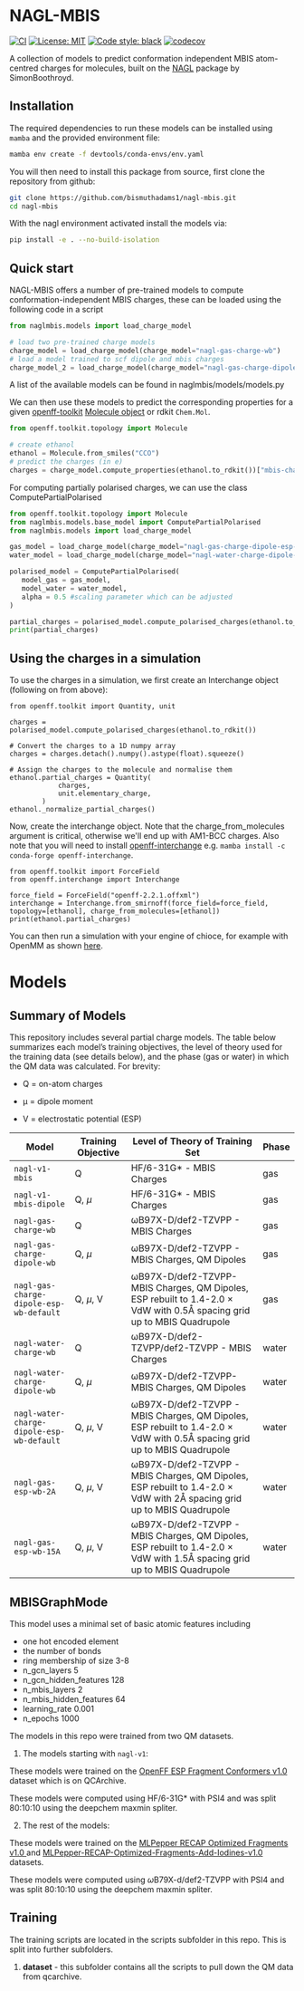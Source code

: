 # NAGL-MBIS
[![CI](https://github.com/jthorton/nagl-mbis/actions/workflows/CI.yaml/badge.svg)](https://github.com/jthorton/nagl-mbis/actions/workflows/CI.yaml)
[![License: MIT](https://img.shields.io/badge/License-MIT-yellow.svg)](https://opensource.org/licenses/MIT)
[![Code style: black](https://img.shields.io/badge/code%20style-black-000000.svg)](https://github.com/psf/black)
[![codecov](https://codecov.io/gh/jthorton/nagl-mbis/branch/main/graph/badge.svg?token=LI1hLoCxZK)](https://codecov.io/gh/jthorton/nagl-mbis)

A collection of models to predict conformation independent MBIS atom-centred charges for molecules, built on the [NAGL](https://github.com/SimonBoothroyd/nagl)
package by SimonBoothroyd.

## Installation

The required dependencies to run these models can be installed using ``mamba`` and the provided environment file:

```bash
mamba env create -f devtools/conda-envs/env.yaml
```

You will then need to install this package from source, first clone the repository from github:

```bash
git clone https://github.com/bismuthadams1/nagl-mbis.git
cd nagl-mbis
```

With the nagl environment activated install the models via:

```bash
pip install -e . --no-build-isolation 
```

## Quick start
NAGL-MBIS offers a number of pre-trained models to compute conformation-independent MBIS charges, these can be loaded
using the following code in a script

```python
from naglmbis.models import load_charge_model

# load two pre-trained charge models
charge_model = load_charge_model(charge_model="nagl-gas-charge-wb")
# load a model trained to scf dipole and mbis charges
charge_model_2 = load_charge_model(charge_model="nagl-gas-charge-dipole-wb")
```

A list of the available models can be found in naglmbis/models/models.py

We can then use these models to predict the corresponding properties for a given [openff-toolkit](https://github.com/openforcefield/openff-toolkit) [Molecule object](https://docs.openforcefield.org/projects/toolkit/en/stable/users/molecule_cookbook.html#cookbook-every-way-to-make-a-molecule) or rdkit `Chem.Mol`.

```python
from openff.toolkit.topology import Molecule

# create ethanol
ethanol = Molecule.from_smiles("CCO")
# predict the charges (in e)
charges = charge_model.compute_properties(ethanol.to_rdkit())["mbis-charges"]
```

For computing partially polarised charges, we can use the class ComputePartialPolarised

```python
from openff.toolkit.topology import Molecule
from naglmbis.models.base_model import ComputePartialPolarised
from naglmbis.models import load_charge_model

gas_model = load_charge_model(charge_model="nagl-gas-charge-dipole-esp-wb-default")
water_model = load_charge_model(charge_model="nagl-water-charge-dipole-esp-wb-default")

polarised_model = ComputePartialPolarised(
   model_gas = gas_model,
   model_water = water_model,
   alpha = 0.5 #scaling parameter which can be adjusted
)

partial_charges = polarised_model.compute_polarised_charges(ethanol.to_rdkit())
print(partial_charges)
```

## Using the charges in a simulation

To use the charges in a simulation, we first create an Interchange object (following on from above):
```
from openff.toolkit import Quantity, unit

charges = polarised_model.compute_polarised_charges(ethanol.to_rdkit())

# Convert the charges to a 1D numpy array
charges = charges.detach().numpy().astype(float).squeeze()

# Assign the charges to the molecule and normalise them
ethanol.partial_charges = Quantity(
            charges,
            unit.elementary_charge,
        )
ethanol._normalize_partial_charges()
```
Now, create the interchange object. Note that the charge_from_molecules argument is critical, otherwise we'll end up with AM1-BCC charges. Also note that you will need to install [openff-interchange](https://github.com/openforcefield/openff-interchange) e.g. `mamba install -c conda-forge openff-interchange`.
```
from openff.toolkit import ForceField
from openff.interchange import Interchange

force_field = ForceField("openff-2.2.1.offxml")
interchange = Interchange.from_smirnoff(force_field=force_field, topology=[ethanol], charge_from_molecules=[ethanol])
print(ethanol.partial_charges)
```
You can then run a simulation with your engine of chioce, for example with OpenMM as shown [here](https://docs.openforcefield.org/en/latest/examples/openforcefield/openff-interchange/ligand_in_water/ligand_in_water.html).

# Models

## Summary of Models

This repository includes several partial charge models. The table below summarizes each model’s training objectives, the level of theory used for the training data (see details below), and the phase (gas or water) in which the QM data was calculated.
For brevity:

* Q = on-atom charges

* μ = dipole moment

* V = electrostatic potential (ESP)



| Model                          | Training Objective          | Level of Theory of Training Set | Phase |
|--------------------------------|--------------------|--------------------------|-------------|
| `nagl-v1-mbis`                   | Q                  | HF/6-31G* - MBIS Charges |      gas
| `nagl-v1-mbis-dipole`            | Q, $\mu$           | HF/6-31G* - MBIS Charges | gas    |
| `nagl-gas-charge-wb`             | Q                  | ωB97X-D/def2-TZVPP - MBIS Charges| gas    |
| `nagl-gas-charge-dipole-wb`      | Q, $\mu$          | ωB97X-D/def2-TZVPP - MBIS Charges, QM Dipoles     | gas    |
| `nagl-gas-charge-dipole-esp-wb-default`   | Q, $\mu$, V | ωB97X-D/def2-TZVPP- MBIS Charges, QM Dipoles, ESP rebuilt to  1.4-2.0 $\times$ VdW with 0.5Å spacing grid up to MBIS Quadrupole| gas    |
| `nagl-water-charge-wb`           |  Q   | ωB97X-D/def2-TZVPP/def2-TZVPP - MBIS Charges   | water    |
| `nagl-water-charge-dipole-wb`  | Q, $\mu$      | ωB97X-D/def2-TZVPP- MBIS Charges, QM Dipoles| water  |
| `nagl-water-charge-dipole-esp-wb-default` | Q, $\mu$, V | ωB97X-D/def2-TZVPP - MBIS Charges, QM Dipoles, ESP rebuilt to 1.4-2.0 $\times$ VdW with 0.5Å spacing grid up to MBIS Quadrupole | water |
| `nagl-gas-esp-wb-2A`            |Q, $\mu$, V | ωB97X-D/def2-TZVPP - MBIS Charges, QM Dipoles, ESP rebuilt to 1.4-2.0 $\times$ VdW with 2Å spacing grid up to MBIS Quadrupole        | water    |
| `nagl-gas-esp-wb-15A`           | Q, $\mu$, V  | ωB97X-D/def2-TZVPP - MBIS Charges, QM Dipoles, ESP rebuilt to 1.4-2.0 $\times$ VdW with 1.5Å spacing grid up to MBIS Quadrupole       | water    |


## MBISGraphMode

This model uses a minimal set of basic atomic features including

- one hot encoded element
- the number of bonds
- ring membership of size 3-8
- n_gcn_layers 5
- n_gcn_hidden_features 128
- n_mbis_layers 2
- n_mbis_hidden_features 64
- learning_rate 0.001
- n_epochs 1000

The models in this repo were trained from two QM datasets. 

1. The models starting with `nagl-v1`:

These models were trained on the [OpenFF ESP Fragment Conformers v1.0](https://github.com/openforcefield/qca-dataset-submission/tree/master/submissions/2022-01-16-OpenFF-ESP-Fragment-Conformers-v1.0) dataset
which is on QCArchive. 

These models were computed using HF/6-31G* with PSI4 and was split 80:10:10 using the deepchem maxmin spliter.  

2. The rest of the models:

These models were trained on the [MLPepper RECAP Optimized Fragments v1.0
](https://github.com/openforcefield/qca-dataset-submission/tree/master/submissions/2024-07-26-MLPepper-RECAP-Optimized-Fragments-v1.0) and [MLPepper-RECAP-Optimized-Fragments-Add-Iodines-v1.0
](https://github.com/openforcefield/qca-dataset-submission/tree/master/submissions/2024-10-11-MLPepper-RECAP-Optimized-Fragments-Add-Iodines-v1.0) datasets.

These models were computed using  $\omega$B79X-d/def2-TZVPP with PSI4 and was split 80:10:10 using the deepchem maxmin spliter.   

## Training

The training scripts are located in the scripts subfolder in this repo. This is split into further subfolders.

1. **dataset** -  this subfolder contains all the scripts to pull down the QM data from qcarchive.
